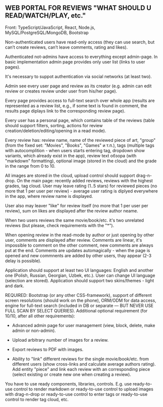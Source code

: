 ## WEB PORTAL FOR REVIEWS "WHAT SHOULD U READ/WATCH/PLAY, etc."

Front: TypeScript/JavaScript, React, Node.js, MySQL/PostgreSQL/MongoDB, Bootstrap

Non-authenticated users have read-only access (they can use search, but can’t create reviews, can’t leave comments, rating and likes).

Authenticated not-admins have access to everything except admin-page. In basic implementation admin page provides only user list (links to user pages).

It's necessary to suppot authentication via social networks (at least two).

Admin see every user page and review as its creator (e.g. admin can edit review or creates review under user from his/her page).

Every page provides access to full-text search over whole app (results are represented as a review list, e.g., if some text is found in comment, the results page diplays link to the corresponding review page).

Every user has a personal page, which contains table of the reviews (table should support filters, sorting, actions for review creation/deletion/editing/opening in a read mode).

Every review has: review name, name of the reviewed piece of art, "group" (from the fixed set: "Movies", "Books", "Games" и т.п.), tags (multiple tags with autocomplition - when users starts entering tag, dropdown show variants, which already exist in the app), review text обзора (with "markdown" formatting), optional image (stored in the cloud) and the grade in the range from 0 to 10.

All images are stored in the cloud, upload control should support drag-n-drop.
On the main page: recently added reviews, reviews with the highest grades, tag cloud.
User may leave rating (1..5 stars) for reviewed pieces (no more that 1 per user per review) - average user rating is diplyed everywhere in the app, where review name is displayed.

User also may leaver "like" for review itself (no more that 1 per user per review), sum on likes are displayed after the review author neame.

When two users reviews the same movie/book/etc. it's two unrelated reviews (but please, check requirements with the "\*").

When opening review in the read-mode by author or just opening by other user, comments are displayed after review. Comments are linear, it's impossible to comment on the other comment, new comments are always put at the end. Comments are updates automagically - when the page is opened and new commnents are added by other users, thay appear (2-3 delay is possible).

Application should support at least two UI languages: English and another one (Polish, Russian, Georgian, Uzbek, etc.). User can change UI language (selection are stored). Application should support two skins/themes - light and dark.

REQUIRED: Bootstrap (or any other CSS-framework), support of different screen resolutions (should work on the phone), ORM/ODM for data access, engine for full-text search (included in DB or separate — BUT NEVER USE FULL SCAN BY SELECT QUERIES).
Additional optional requirement (for 10/10, after all other requirements):

- Advanced admin page for user management (view, block, delete, make admin or non-admin).

- Upload arbitrary number of images for a review.

- Export reviews to PDF with images.

- Ability to "link" different reviews for the single movie/book/etc. from different users (show cross-links and calculate average authors rating). Add entity "piece" and link each review with an corresponding piece (select existing or create new one when creating a review).

You have to use ready components, libraries, controls. E.g. use ready-to-use control to render markdown or ready-to-use control to upload images with drag-n-drop or ready-to-use control to enter tags or ready-to-use control to render tag cloud, etc.
